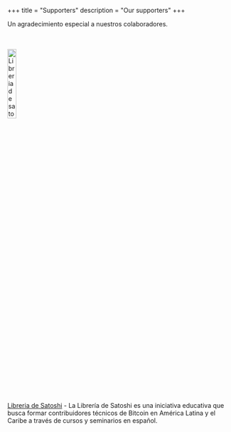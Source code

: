 +++
title = "Supporters"
description = "Our supporters"
+++

Un agradecimiento especial a nuestros colaboradores.

<br>

<br>

<a href="https://libreriadesatoshi.com/">
<img src="/libre_sato_logo.png" alt="Libreria de satoshi Logo" style="width:20%;height:20%;border:0;">
</a>

[Libreria de Satoshi](https://libreriadesatoshi.com/) - La Librería de Satoshi es una iniciativa educativa que busca formar contribuidores técnicos de Bitcoin en
América Latina y el Caribe a través de cursos y seminarios en español.

